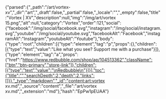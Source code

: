 {"parsed":{"_path":"/art/vortex-xv","_dir":"art","_draft":false,"_partial":false,"_locale":"","_empty":false,"title":"Vortex | XV","description":null,"img":"/img/art/vortex 15.png","alt":null,"category":"Vortex","order":121,"social":{"facebook":"/img/social/facebook.svg","instagram":"/img/social/instagram.svg","youtube":"/img/social/youtube.svg","facebookAlt":"Facebook","instagramAlt":"Instagram","youtubeAlt":"Youtube"},"body":{"type":"root","children":[{"type":"element","tag":"p","props":{},"children":[{"type":"text","value":"Like what you see? Support me with a purchase"}]},{"type":"element","tag":"a","props":{"href":"https://www.redbubble.com/shop/ap/104513362","className":["btn","btn-primary","store-link"]},"children":[{"type":"text","value":"\nRedbubble\n"}]}],"toc":{"title":"","searchDepth":2,"depth":2,"links":[]}},"_type":"markdown","_id":"content:art:vortex xv.md","_source":"content","_file":"art/vortex xv.md","_extension":"md"},"hash":"EpPw1pEUAA"}